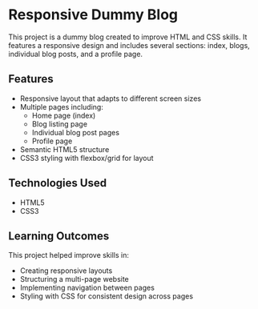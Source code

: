 # Responsive Dummy Blog

This project is a dummy blog created to improve HTML and CSS skills. It features a responsive design and includes several sections: index, blogs, individual blog posts, and a profile page.

## Features

- Responsive layout that adapts to different screen sizes
- Multiple pages including:
  - Home page (index)
  - Blog listing page
  - Individual blog post pages
  - Profile page
- Semantic HTML5 structure
- CSS3 styling with flexbox/grid for layout

## Technologies Used

- HTML5
- CSS3

## Learning Outcomes

This project helped improve skills in:

- Creating responsive layouts
- Structuring a multi-page website
- Implementing navigation between pages
- Styling with CSS for consistent design across pages
